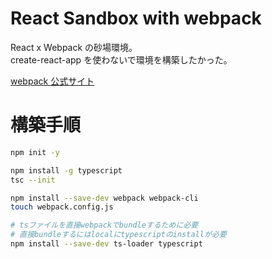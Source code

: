 # React Sandbox with webpack

React x Webpack の砂場環境。<br>
create-react-app を使わないで環境を構築したかった。<br>

[webpack 公式サイト](https://webpack.js.org/)

# 構築手順

```bash
npm init -y

npm install -g typescript
tsc --init

npm install --save-dev webpack webpack-cli
touch webpack.config.js

# tsファイルを直接webpackでbundleするために必要
# 直接bundleするにはlocalにtypescriptのinstallが必要
npm install --save-dev ts-loader typescript
```
